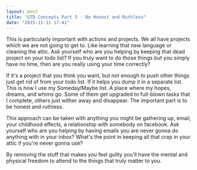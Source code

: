 ```yaml
---
layout: post
title: "GTD Concepts Part 5 - Be Honest and Ruthless"
date: "2015-11-11 17:41"
---
```


This is particularly important with actions and projects. We all have projects which we are not going to get to. Like learning that new language or cleaning the attic. Ask yourself who are you helping by keeping that dead project on your todo list? If you truly want to do those things but you simply have no time, then are you really using your time correctly?

If it's a project that you think you want, but not enough to push other things just get rid of from your todo list. If it helps you dump it in a separate list. This is how I use my Someday/Maybe list. A place where my hopes, dreams, and whims go. Some of them get upgraded to full-blown tasks that I complete, others just wither away and disappear. The important part is to be honest and ruthless.

This approach can be taken with anything you might be gathering up, email, your childhood effects, a relationship with somebody on facebook. Ask yourself who are you helping by having emails you are never gonna do anything with in your inbox? What's the point in keeping all that crap in your attic if you're never gonna use?

By removing the stuff that makes you feel guilty you'll have the mental and physical freedom to attend to the things that truly matter to you.
